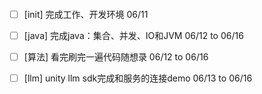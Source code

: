 ```gantt 
```
- [ ] [init] 完成工作、开发环境 06/11
- [ ] [java] 完成java：集合、并发、IO和JVM 06/12 to 06/16 
- [ ] [算法] 看完刷完一遍代码随想录 06/12 to 06/16
- [ ] [llm] unity llm sdk完成和服务的连接demo 06/13 to 06/16

